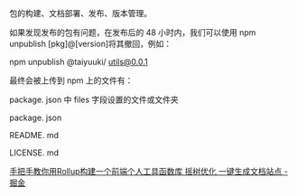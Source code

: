 包的构建、文档部署、发布、版本管理。


如果发现发布的包有问题，在发布后的 48 小时内，我们可以使用 npm unpublish [pkg]@[version]将其撤回，例如：

npm unpublish @taiyuuki/ utils@0.0.1

最终会被上传到 npm 上的文件有：

package. json 中 files 字段设置的文件或文件夹

package. json

README. md

LICENSE. md

[手把手教你用Rollup构建一个前端个人工具函数库 摇树优化 一键生成文档站点 - 掘金](https://juejin.cn/post/7245584147456426045?searchId=202308051032531AC551C83198476C662C#heading-7)